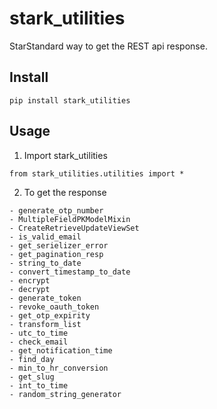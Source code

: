 # stark_utilities
StarStandard way to get the REST api response.

## Install
  ```
  pip install stark_utilities
  ```

## Usage
1. Import stark_utilities
  ```
  from stark_utilities.utilities import *
  ```
  
2. To get the response
  ```
  - generate_otp_number
  - MultipleFieldPKModelMixin
  - CreateRetrieveUpdateViewSet
  - is_valid_email
  - get_serielizer_error
  - get_pagination_resp
  - string_to_date
  - convert_timestamp_to_date
  - encrypt
  - decrypt
  - generate_token
  - revoke_oauth_token
  - get_otp_expirity
  - transform_list
  - utc_to_time
  - check_email
  - get_notification_time
  - find_day
  - min_to_hr_conversion
  - get_slug
  - int_to_time
  - random_string_generator
  ```